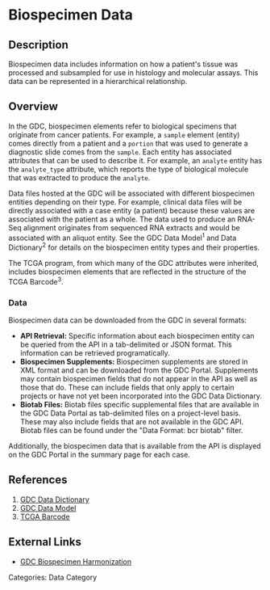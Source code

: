 # Biospecimen Data #

## Description ##
Biospecimen data includes information on how a patient's tissue was processed and subsampled for use in histology and molecular assays. This data can be represented in a hierarchical relationship.

## Overview ##

In the GDC, biospecimen elements refer to biological specimens that originate from cancer patients. For example, a `sample` element (entity) comes directly from a patient and a `portion` that was used to generate a diagnostic slide comes from the `sample`. Each entity has associated attributes that can be used to describe it. For example, an `analyte` entity has the `analyte_type` attribute, which reports the type of biological molecule that was extracted to produce the `analyte`.

Data files hosted at the GDC will be associated with different biospecimen entities depending on their type. For example, clinical data files will be directly associated with a case entity (a patient) because these values are associated with the patient as a whole. The data used to produce an RNA-Seq alignment originates from sequenced RNA extracts and would be associated with an aliquot entity. See the GDC Data Model<sup>1</sup> and Data Dictionary<sup>2</sup> for details on the biospecimen entity types and their properties.

The TCGA program, from which many of the GDC attributes were inherited, includes biospecimen elements that are reflected in the structure of the TCGA Barcode<sup>3</sup>.

### Data ###

Biospecimen data can be downloaded from the GDC in several formats:

* __API Retrieval:__ Specific information about each biospecimen entity can be queried from the API in a tab-delimited or JSON format. This information can be retrieved programatically.
* __Biospecimen Supplements:__ Biospecimen supplements are stored in XML format and can be downloaded from the GDC Portal. Supplements may contain biospecimen fields that do not appear in the API as well as those that do. These can include fields that only apply to certain projects or have not yet been incorporated into the GDC Data Dictionary.
* __Biotab Files:__ Biotab files specific supplemental files that are available in the GDC Data Portal as tab-delimited files on a project-level basis. These may also include fields that are not available in the GDC API. Biotab files can be found under the "Data Format: bcr biotab" filter.

Additionally, the biospecimen data that is available from the API is displayed on the GDC Portal in the summary page for each case.

## References ##
1. [GDC Data Dictionary](/Data_Dictionary/viewer/)
2. [GDC Data Model](https://gdc.cancer.gov/developers/gdc-data-model/gdc-data-model-components)
3. [TCGA Barcode](images/TCGA-TCGAbarcode-080518-1750-4378.pdf)

## External Links ##
* [GDC Biospecimen Harmonization](https://gdc.cancer.gov/about-data/data-harmonization-and-generation/biospecimen-data-harmonization)

Categories: Data Category
